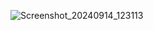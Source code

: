 ![Screenshot_20240914_123113](https://github.com/user-attachments/assets/b0a1e973-1f38-4ba0-af25-df570cacb40f)
